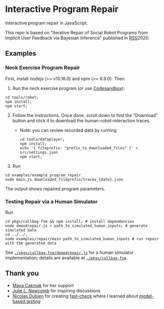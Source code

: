 # Interactive Program Repair

Interactive program repair in JavaScript.

This repo is based on "Iterative Repair of Social Robot Programs from Implicit User Feedback via Bayesian Inference" published in [RSS](https://roboticsconference.org/)2020.

## Examples

### Neck Exercise Program Repair

First, install nodejs (>= v10.16.0) and npm (>= 6.9.0). Then

1. Run the neck exercise program (or use [Codesandbox](https://codesandbox.io/s/github/mjyc/interactive-program-repair/tree/master/tools/robot)):
  ```
  cd tools/robot;
  npm install;
  npm start;
  ```

2. Follow the instructions. Once done, scroll down to find the "Download" button and click it to download the human-robot-interaction traces.
    - Note: you can review recorded data by running
      ```
      cd tools/dataplayer;
      npm install;
      echo '{ fileprefix: "prefix_to_downloaded_files" }' > src/settings.json
      npm start;
      ```

3. Run
  ```
  cd examples/example_program_repair
  node main.js downloaded_fileprefix/traces_{date}.json
  ```
  The output shows repaired program parameters.

### Testing Repair via a Human Simulator

Run

```
cd pkgs/callbag-fsm && npm install; # install dependencies
node demo4repair.js > path_to_simulated_human_inputs; # generate simulated data
cd ../../;
node examples/repair/main path_to_simulated_human_inputs # run repair with the generated data
```

See [`./pkgs/callbag-fsm/demo4repair.js`](./pkgs/callbag-fsm/demo4repair.js) for a human simulator implementation; details are available at [`./pkgs/callbag-fsm`](./pkgs/callbag-fsm).

## Thank you

- [Maya Cakmak](https://github.com/mayacakmak) for her support
- [Julie L. Newcomb](https://jn80842.github.io/) for inspiring discussions
- [Nicolas Dubien](https://github.com/dubzzz) for creating [fast-check](https://github.com/dubzzz/fast-check) where I learned about [model-based testing](https://github.com/dubzzz/fast-check/blob/master/documentation/1-Guides/Tips.md)